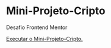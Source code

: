 # Mini-Projeto-Cripto
Desafio Frontend Mentor

<a href="https://ericrdgs.github.io/Mini-Portifolio-Cripto//"> Executar o Mini-Projeto-Cripto.
